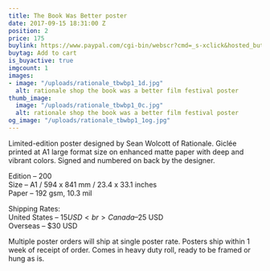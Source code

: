 ```yaml
---
title: The Book Was Better poster
date: 2017-09-15 18:31:00 Z
position: 2
price: 175
buylink: https://www.paypal.com/cgi-bin/webscr?cmd=_s-xclick&hosted_button_id=M6KBZD2V2937L
buytag: Add to cart
is_buyactive: true
imgcount: 1
images:
- image: "/uploads/rationale_tbwbp1_1d.jpg"
  alt: rationale shop the book was a better film festival poster
thumb_image:
  image: "/uploads/rationale_tbwbp1_0c.jpg"
  alt: rationale shop the book was a better film festival poster
og_image: "/uploads/rationale_tbwbp1_1og.jpg"
---
```


Limited-edition poster designed by Sean Wolcott of Rationale. Giclée printed at A1 large format size on enhanced matte paper with deep and vibrant colors. Signed and numbered on back by the designer. 

Edition – 200 <br>
Size – A1 / 594 x 841 mm / 23.4 x 33.1 inches <br>
Paper – 192 gsm, 10.3 mil <br>

Shipping Rates: <br>
United States – $15 USD <br>
Canada – $25 USD <br>
Overseas – $30 USD <br>

Multiple poster orders will ship at single poster rate. Posters ship within 1 week of receipt of order. Comes in heavy duty roll, ready to be framed or hung as is. 